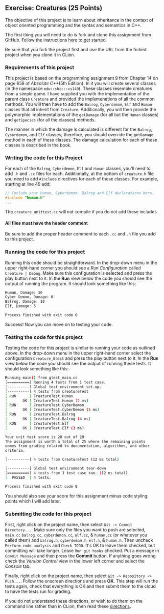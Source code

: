 ## Exercise: Creatures (25 Points)

The objective of this project is to learn about inheritance in the context of object oriented programming
and the syntax and semantics in C++.

The first thing you will need to do is fork and clone this assignment
from GitHub. Follow the instructions
[here](https://github.com/sbcc-cs140-fall2018/Course-Information/wiki)
to get started.

Be sure that you fork the project first and use the URL from
the forked project when you clone it in CLion.

### Requirements of this project

This project is based on the programming assignment 9 from Chapter 14 on page 658 of _Absolute C++_(5th Edition). In 
it you will create several classes (in the namespace `edu::sbcc::cs140`). These classes
resemble creatures from a simple game. I have supplied you with the implementation of the parent
class `Creature` and provided the implemenations of all the common methods. You will then have
to add the `Balrog`, `Cyberdemon`, `Elf` and `Human` classes that all inherit from `Creature`.
Additionally, you will then provide the polymorphic implementations of the `getDamage` (for all 
but the `Human` classes) and `getSpecies` (for all the classes) methods.

The manner in which the damage is calculated is different for the `Balrog`, `Cyberdemon`, and
`Elf` classes, therefore, you should override the `getDamage` method in each of these classes.
The damage calculation for each of these classes is described in the book.

### Writing the code for this Project

For each of the `Balrog`, `Cyberdemon`, `Elf` and `Human` classes, you'll need to add `.h` and 
`.cc` files for each. Additionally, at the bottom of `creature.h` file you need to add `#include`
directives for each of these classes. For example, starting at line 49 add:

```cpp
// Include your Human, Cyberdemon, Balrog and Elf declarations here.
#include "human.h"
...
```

The `creature_unittest.cc` will not compile if you do not add these includes.

#### All files must have the header comment

Be sure to add the proper header comment to each `.cc` and `.h` file you add to this project.

### Running the code for this project

Running this code should be straightforward. In the drop-down 
menu in the upper right-hand corner you should see a *Run
Configuration* called `Creature | Debug`. Make sure this 
configuration is selected and press the play button next to it.
In the **Run** view below the code you should see the output 
of running the program. It should look something like this:

```bash
Human, Damage: 10
Cyber Demon, Damage: 6
Balrog, Damage: 10
Elf, Damage: 5

Process finished with exit code 0
```

Success! Now you can move on to testing your code.

### Testing the code for this project

Testing the code for this project is similar to running your code
as outlined above. In the drop-down menu in the upper right-hand
corner select the configuration `Creature_Gtest` and press the
play button next to it. In the **Run** view below the code you should
see the output of running these tests. It should look something
like this:

```bash
Running main() from gtest_main.cc
[==========] Running 4 tests from 1 test case.
[----------] Global test environment set-up.
[----------] 4 tests from CreatureTest
[ RUN      ] CreatureTest.Human
[       OK ] CreatureTest.Human (2 ms)
[ RUN      ] CreatureTest.CyberDemon
[       OK ] CreatureTest.CyberDemon (3 ms)
[ RUN      ] CreatureTest.Balrog
[       OK ] CreatureTest.Balrog (4 ms)
[ RUN      ] CreatureTest.Elf
[       OK ] CreatureTest.Elf (3 ms)

Your unit test score is 20 out of 20
The assignment is worth a total of 25 where the remaining points
comes from grading related to documentation, algorithms, and other
criteria.

[----------] 4 tests from CreatureTest (12 ms total)

[----------] Global test environment tear-down
[==========] 4 tests from 1 test case ran. (12 ms total)
[  PASSED  ] 4 tests.

Process finished with exit code 0
```

You should also see your score for this
assignment minus code styling points which I will add later.

### Submitting the code for this project

First, right click on the project name, then select `Git -> Commit Directory...`. 
Make sure only the files you want to push are selected, `main.cc` `balrog.cc`, `cyberdemon.cc`,
`elf.cc`, & `human.cc` (or whatever you called them) and `balrog.h`, `cyberdemon.h`, `elf.h`, &
`human.h`. Then uncheck `Perform code analysis` and `Check TODO`. It's OK to leave them checked,
but committing will take longer. Leave `Run git hooks` checked. Put a message in `Commit Message`
and then press the **Commit** button. If anything goes wrong check the _Version Control_ view
in the lower left corner and select the _Console_ tab.
 
Finally, right click on the project name,
then select `Git -> Repository -> Push...`. Follow the onscreen directions
and press **OK**. This step will run the tests again, check that everything is OK
and then submit them to the cloud to have the tests run for grading.

If you do not understand these directions, or wish to do them on the command
line rather than in CLion, then read these [directions](https://github.com/sbcc-cs140-fall2018/Course-Information/wiki/How-to-Turn-In-Every-Project).
